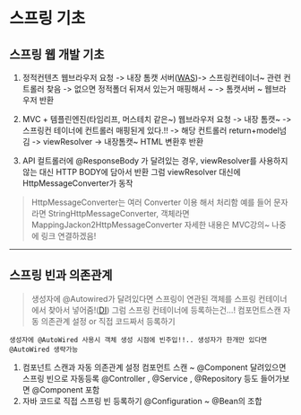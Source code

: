 # 스프링 기초

## 스프링 웹 개발 기초

1. 정적컨텐츠
  웹브라우저 요청 -> 내장 톰캣 서버([WAS](http://sungbine.github.io/tech/post/2015/02/15/tomcat%EA%B3%BC%20apache%EC%9D%98%20%EC%97%B0%EB%8F%99.html))-> 스프링컨테이너~ 관련 컨트롤러 찾음
  -> 없으면 정적폴더 뒤져서 있는거 매핑해서 ~ -> 톰캣서버 ~ 웹브라우저 반환
  
 
2. MVC + 템플린엔진(타임리프, 머스테치 같은~)
웹브라우저 요청 -> 내장 톰캣~ ->스프링컨 테이너에 컨트롤러 매핑된게 있다.!! -> 해당 컨트롤러 return+model넘김
-> viewResolver -> 내장톰캣~ HTML 변환후 반환

3. API
  컬트롤러에 @ResponseBody 가 달려있는 경우, viewResolver를 사용하지 않는 대신 HTTP BODY에 담아서 반환
그럼 viewResolver 대신에 HttpMessageConverter가 동작
>HttpMessageConverter는 여러 Converter 이용 해서 처리함
>예를 들어 문자라면 StringHttpMessageConverter, 객체라면 MappingJackon2HttpMessageConverter
>자세한 내용은 MVC강의~ 나중에 링크 연결하겠음!

---

## 스프링 빈과 의존관계
> 생성자에 @Autowired가 달려있다면 스프링이 연관된 객체를 스프링 컨테이너에서 찾아서 넣어줌!([DI](https://github.com/j-jh-Study/technical-interview/blob/main/DI.md))
  그럼 스프링 컨테이너에 등록하는건...! 
  컴포먼트스캔 자동 의존관계 설정 or 직접 코드짜서 등록하기
  ```
  생성자에 @AutoWired 사용시 객체 생성 시점에 빈주입!!.. 생성자가 한개만 있다면
  @AutoWired 생략가능
  ```
  
1. 컴포넌트 스캔과 자동 의존관계 설정
  컴포먼트 스캔 ~ @Component 달려있으면 스프링 빈으로 자동등록
  @Controller , @Service , @Repository 등도 들어가보면 @Component 포함
2. 자바 코드로 직접 스프링 빈 등록하기
  @Configuration ~ @Bean의 조합 




